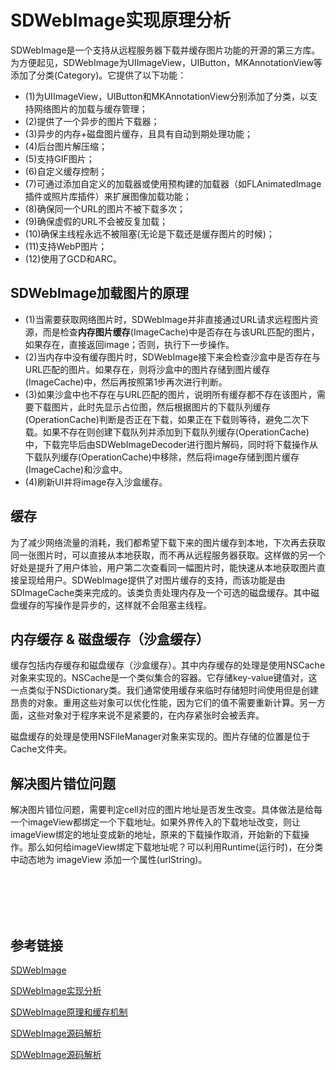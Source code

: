 # SDWebImage实现原理分析

SDWebImage是一个支持从远程服务器下载并缓存图片功能的开源的第三方库。为方便起见，SDWebImage为UIImageView，UIButton，MKAnnotationView等添加了分类(Category)。它提供了以下功能：

* (1)为UIImageView，UIButton和MKAnnotationView分别添加了分类，以支持网络图片的加载与缓存管理；
* (2)提供了一个异步的图片下载器；
* (3)异步的内存+磁盘图片缓存，且具有自动到期处理功能；
* (4)后台图片解压缩；
* (5)支持GIF图片；
* (6)自定义缓存控制；
* (7)可通过添加自定义的加载器或使用预构建的加载器（如FLAnimatedImage插件或照片库插件）来扩展图像加载功能；
* (8)确保同一个URL的图片不被下载多次；
* (9)确保虚假的URL不会被反复加载；
* (10)确保主线程永远不被阻塞(无论是下载还是缓存图片的时候)；
* (11)支持WebP图片；
* (12)使用了GCD和ARC。

## SDWebImage加载图片的原理

* (1)当需要获取网络图片时，SDWebImage并非直接通过URL请求远程图片资源，而是检查**内存图片缓存**(ImageCache)中是否存在与该URL匹配的图片，如果存在，直接返回image；否则，执行下一步操作。
* (2)当内存中没有缓存图片时，SDWebImage接下来会检查沙盒中是否存在与URL匹配的图片。如果存在，则将沙盒中的图片存储到图片缓存(ImageCache)中，然后再按照第1步再次进行判断。
* (3)如果沙盒中也不存在与URL匹配的图片，说明所有缓存都不存在该图片，需要下载图片，此时先显示占位图，然后根据图片的下载队列缓存(OperationCache)判断是否正在下载，如果正在下载则等待，避免二次下载。如果不存在则创建下载队列并添加到下载队列缓存(OperationCache)中，下载完毕后由SDWebImageDecoder进行图片解码，同时将下载操作从下载队列缓存(OperationCache)中移除，然后将image存储到图片缓存(ImageCache)和沙盒中。
* (4)刷新UI并将image存入沙盒缓存。

## 缓存

为了减少网络流量的消耗，我们都希望下载下来的图片缓存到本地，下次再去获取同一张图片时，可以直接从本地获取，而不再从远程服务器获取。这样做的另一个好处是提升了用户体验，用户第二次查看同一幅图片时，能快速从本地获取图片直接呈现给用户。SDWebImage提供了对图片缓存的支持，而该功能是由SDImageCache类来完成的。该类负责处理内存及一个可选的磁盘缓存。其中磁盘缓存的写操作是异步的，这样就不会阻塞主线程。

## 内存缓存 & 磁盘缓存（沙盒缓存）

缓存包括内存缓存和磁盘缓存（沙盒缓存）。其中内存缓存的处理是使用NSCache对象来实现的。NSCache是一个类似集合的容器。它存储key-value键值对，这一点类似于NSDictionary类。我们通常使用缓存来临时存储短时间使用但是创建昂贵的对象。重用这些对象可以优化性能，因为它们的值不需要重新计算。另一方面，这些对象对于程序来说不是紧要的，在内存紧张时会被丢弃。

磁盘缓存的处理是使用NSFileManager对象来实现的。图片存储的位置是位于Cache文件夹。


## 解决图片错位问题

解决图片错位问题，需要判定cell对应的图片地址是否发生改变。具体做法是给每一个imageView都绑定一个下载地址。如果外界传入的下载地址改变，则让imageView绑定的地址变成新的地址，原来的下载操作取消，开始新的下载操作。那么如何给imageView绑定下载地址呢？可以利用Runtime(运行时)，在分类中动态地为 imageView 添加一个属性(urlString)。


<br />
<br />
<br />
<br />

## 参考链接

[SDWebImage](https://github.com/SDWebImage/SDWebImage)

[SDWebImage实现分析](http://southpeak.github.io/2015/02/07/sourcecode-sdwebimage/)


[SDWebImage原理和缓存机制](https://www.xubojoy.cn/2018/08/13/SDWebImage%E5%8E%9F%E7%90%86%E5%92%8C%E7%BC%93%E5%AD%98%E6%9C%BA%E5%88%B6/)

[SDWebImage源码解析](https://juejin.im/post/5bbec080e51d450e4d3021c0)

[SDWebImage源码解析](https://www.jianshu.com/p/29ab0939f7ec)



